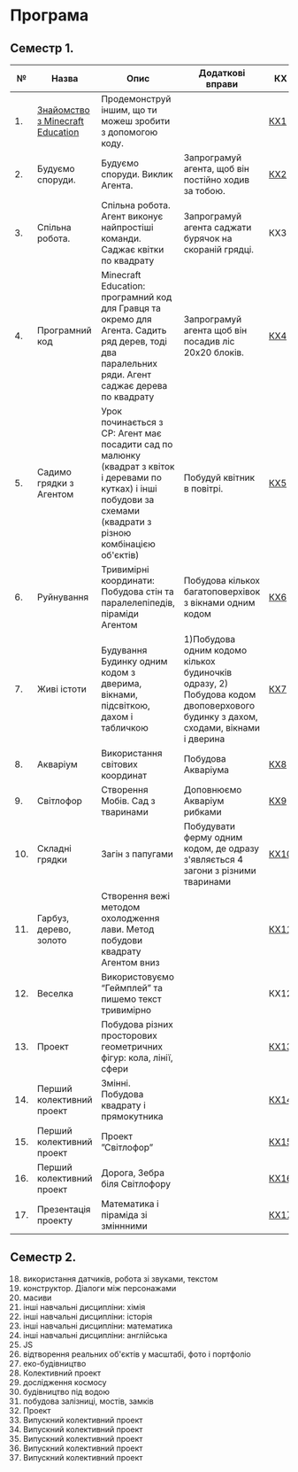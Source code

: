 # Програма
## Семестр 1.

|№|Назва|Опис|Додаткові вправи|КХ|
|---|---|---|---|--|
|1. |<a href = "./02textbook/lesson01">Знайомство з Minecraft Education </a> |Продемонструй іншим, що ти можеш зробити з допомогою коду.||<a href = 'https://create.kahoot.it/share/1-minecraft/ea736e61-2a4c-4605-a115-14220833c706'>КХ1</a>|
|2. |Будуємо споруди.| Будуємо споруди. Виклик Агента.|Запрограмуй агента, щоб він постійно  ходив за тобою.|<a href = 'https://create.kahoot.it/share/minecraft-2/2319195d-9fee-4d6d-9516-7c368a8b89f8'>КХ2</a>||
|3. |Спільна робота. | Спільна робота. Агент виконує найпростіші команди. Саджає квітки по квадрату |Запрограмуй агента саджати бурячок на скораній грядці.|КХ3|
|4. |Програмний код |Minecraft Education: програмний код для Гравця та окремо для Агента. Садить ряд дерев, тоді два паралельних ряди. Агент саджає дерева по квадрату |Запрограмуй агента щоб він посадив ліс 20х20 блоків.|<a href = 'https://create.kahoot.it/share/minecraft-4/ece3aef7-a443-485b-85ab-783d1ca76e20'>КХ4</a>|
|5. |Садимо грядки з Агентом | Урок починається з СР: Агент має посадити сад по малюнку (квадрат з квіток і деревами по кутках) і інші побудови за схемами (квадрати з різною комбінацією об'єктів)|Побудуй квітник в повітрі.|<a href = 'https://create.kahoot.it/share/minecraft-5/992867c2-9d62-4584-a4a7-a1ca0c531efc'>КХ5</a>|
|6. |Руйнування|Тривимірні координати: Побудова стін та  паралелепіпедів, піраміди Агентом|Побудова кількох багатоповерхівок з вікнами одним кодом|<a href = 'https://create.kahoot.it/share/minecraft-ee-6/4f3818f8-d446-49a0-822e-e68e2b18a51d'>КХ6</a>|
|7. |Живі істоти|Будування Будинку одним кодом з дверима, вікнами, підсвіткою,  дахом і табличкою|1)Побудова одним кодомо кількох будиночків одразу, 2) Побудова кодом двоповерхового будинку з дахом, сходами, вікнами і дверина|<a href = 'https://create.kahoot.it/share/minecraft-ee-6/4f3818f8-d446-49a0-822e-e68e2b18a51d'>КХ7</a>|
|8. |Акваріум|Використання світових координат|Побудова Акваріума|<a href = 'https://create.kahoot.it/share/minecraft-8/bd212547-7d32-4bd7-b2f9-f234f4d49b99'>КХ8</a>|
|9. |Світлофор|Створення Мобів. Сад з тваринами|Доповнюємо Акваріум рибками|<a href = 'https://create.kahoot.it/share/minecraft-9/39201af2-d82c-41f4-8588-6e674ff113ff'>КХ9</a>|
|10.| Складні грядки|Загін з папугами|Побудувати ферму одним кодом, де одразу з'являється 4 загони з різними тваринами|<a href = 'https://create.kahoot.it/share/minecraft-11/ab1fa7d1-f1e8-4c5e-8f93-d10d3e2e13fe'>КХ10</a>|
|11.| Гарбуз, дерево, золото|Створення вежі методом охолодження лави. Метод побудови квадрату Агентом вниз||<a href = 'https://create.kahoot.it/share/minecraft-11/ab1fa7d1-f1e8-4c5e-8f93-d10d3e2e13fe'>КХ11</a>|
|12.| Веселка|Використовуємо “Геймплей” та пишемо текст тривимірно||КХ12|
|13.| Проект|Побудова різних просторових геометричних фігур: кола, лінії, сфери||<a href = 'https://create.kahoot.it/share/minecraft-13/3352d252-28c2-4011-8292-bfad8e7dd5bc'>КХ13</a>|
|14.| Перший колективний проект|Змінні. Побудова квадрату і прямокутника||<a href = 'https://create.kahoot.it/share/minecraft-ee-14/bca2eeef-087f-4f52-9cb2-d4f90c8df09d'>КХ14</a>|
|15.| Перший колективний проект|Проект ”Світлофор”||<a href = 'https://create.kahoot.it/share/minecraft-ee-15/f590ae7f-a66b-482d-9def-6ebaad8bf2ca'>КХ15</a>|
|16.| Перший колективний проект|Дорога, Зебра біля Світлофору||<a href = 'https://create.kahoot.it/share/minecraft-ee-16/5e9a5b57-d896-46e1-ae2a-87c3fe319fd8'>КХ16</a>|
|17.| Презентація проекту|Математика і піраміда зі зміннними||<a href = 'https://create.kahoot.it/share/minecraft-ee-16/5e9a5b57-d896-46e1-ae2a-87c3fe319fd8'>КХ17</a>|
## Семестр 2.
18. використання датчиків, робота зі звуками, текстом
19. конструктор. Діалоги між персонажами
20. масиви
21. інші навчальні дисципліни: хімія
22. інші навчальні дисципліни: історія
23. інші навчальні дисципліни: математика
24. інші навчальні дисципліни: англійська
25. JS
26. відтворення реальних об'єктів у масштабі, фото і портфоліо
27. еко-будівництво
28. Колективний проект
29. дослідження космосу
30. будівництво під водою
31. побудова залізниці, мостів, замків 
32. Проект
33. Випускний колективний проект
34. Випускний колективний проект
35. Випускний колективний проект
36. Випускний колективний проект
37. Випускний колективний проект

